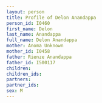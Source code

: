 ```yaml
---
layout: person
title: Profile of Delon Anandappa
person_id: I0460
first_name: Delon
last_name: Anandappa
full_name: Delon Anandappa
mother: Anoma Unknown
mother_id: I0458
father: Rienze Anandappa
father_id: I500117
children:
children_ids:
partners:
partner_ids:
sex: M
---
```


